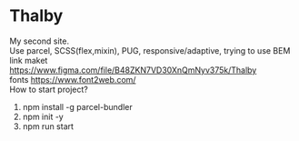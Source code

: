 # Thalby
My second site. <br>
Use parcel, SCSS(flex,mixin), PUG, responsive/adaptive, trying to use BEM <br>
link maket https://www.figma.com/file/B48ZKN7VD30XnQmNyv375k/Thalby <br>
fonts https://www.font2web.com/ <br>
How to start project? <br>
1. npm install -g parcel-bundler
2. npm init -y
3. npm run start
